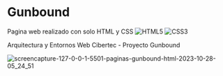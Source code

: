 # Gunbound
Pagina web realizado con solo HTML y CSS 	![HTML5](https://img.shields.io/badge/html5-%23E34F26.svg?style=for-the-badge&logo=html5&logoColor=white) ![CSS3](https://img.shields.io/badge/css3-%231572B6.svg?style=for-the-badge&logo=css3&logoColor=white)

Arquitectura y Entornos Web Cibertec - Proyecto Gunbound

![screencapture-127-0-0-1-5501-paginas-gunbound-html-2023-10-28-05_24_51](https://github.com/gatodemontecristo/Gunbound/assets/61488294/ec64bb6b-0c2c-4284-8df7-869b6e071d36)

